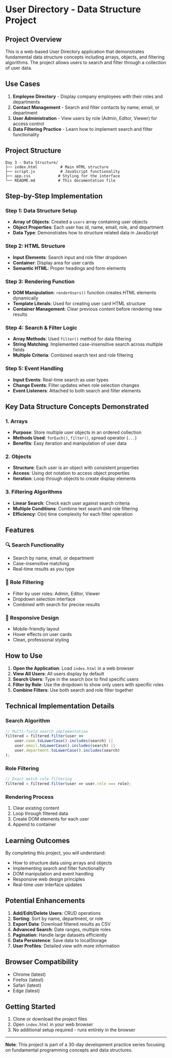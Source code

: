 # User Directory - Data Structure Project

## Project Overview
This is a web-based User Directory application that demonstrates fundamental data structure concepts including arrays, objects, and filtering algorithms. The project allows users to search and filter through a collection of user data.

## Use Cases
1. **Employee Directory** - Display company employees with their roles and departments
2. **Contact Management** - Search and filter contacts by name, email, or department
3. **User Administration** - View users by role (Admin, Editor, Viewer) for access control
4. **Data Filtering Practice** - Learn how to implement search and filter functionality

## Project Structure
```
Day 3 - Data Structure/
├── index.html          # Main HTML structure
├── script.js           # JavaScript functionality
├── app.css            # Styling for the interface
└── README.md          # This documentation file
```

## Step-by-Step Implementation

### Step 1: Data Structure Setup
- **Array of Objects**: Created a `users` array containing user objects
- **Object Properties**: Each user has id, name, email, role, and department
- **Data Type**: Demonstrates how to structure related data in JavaScript

### Step 2: HTML Structure
- **Input Elements**: Search input and role filter dropdown
- **Container**: Display area for user cards
- **Semantic HTML**: Proper headings and form elements

### Step 3: Rendering Function
- **DOM Manipulation**: `renderUsers()` function creates HTML elements dynamically
- **Template Literals**: Used for creating user card HTML structure
- **Container Management**: Clear previous content before rendering new results

### Step 4: Search & Filter Logic
- **Array Methods**: Used `filter()` method for data filtering
- **String Matching**: Implemented case-insensitive search across multiple fields
- **Multiple Criteria**: Combined search text and role filtering

### Step 5: Event Handling
- **Input Events**: Real-time search as user types
- **Change Events**: Filter updates when role selection changes
- **Event Listeners**: Attached to both search and filter elements

## Key Data Structure Concepts Demonstrated

### 1. Arrays
- **Purpose**: Store multiple user objects in an ordered collection
- **Methods Used**: `forEach()`, `filter()`, spread operator (`...`)
- **Benefits**: Easy iteration and manipulation of user data

### 2. Objects
- **Structure**: Each user is an object with consistent properties
- **Access**: Using dot notation to access object properties
- **Iteration**: Loop through objects to create display elements

### 3. Filtering Algorithms
- **Linear Search**: Check each user against search criteria
- **Multiple Conditions**: Combine text search and role filtering
- **Efficiency**: O(n) time complexity for each filter operation

## Features

### 🔍 Search Functionality
- Search by name, email, or department
- Case-insensitive matching
- Real-time results as you type

### 🎯 Role Filtering
- Filter by user roles: Admin, Editor, Viewer
- Dropdown selection interface
- Combined with search for precise results

### 📱 Responsive Design
- Mobile-friendly layout
- Hover effects on user cards
- Clean, professional styling

## How to Use

1. **Open the Application**: Load `index.html` in a web browser
2. **View All Users**: All users display by default
3. **Search Users**: Type in the search box to find specific users
4. **Filter by Role**: Use the dropdown to show only users with specific roles
5. **Combine Filters**: Use both search and role filter together

## Technical Implementation Details

### Search Algorithm
```javascript
// Multi-field search implementation
filtered = filtered.filter(user => 
    user.name.toLowerCase().includes(search) ||
    user.email.toLowerCase().includes(search) ||
    user.department.toLowerCase().includes(search)
);
```

### Role Filtering
```javascript
// Exact match role filtering
filtered = filtered.filter(user => user.role === role);
```

### Rendering Process
1. Clear existing content
2. Loop through filtered data
3. Create DOM elements for each user
4. Append to container

## Learning Outcomes

By completing this project, you will understand:
- How to structure data using arrays and objects
- Implementing search and filter functionality
- DOM manipulation and event handling
- Responsive web design principles
- Real-time user interface updates

## Potential Enhancements

1. **Add/Edit/Delete Users**: CRUD operations
2. **Sorting**: Sort by name, department, or role
3. **Export Data**: Download filtered results as CSV
4. **Advanced Search**: Date ranges, multiple roles
5. **Pagination**: Handle large datasets efficiently
6. **Data Persistence**: Save data to localStorage
7. **User Profiles**: Detailed view with more information

## Browser Compatibility
- Chrome (latest)
- Firefox (latest)
- Safari (latest)
- Edge (latest)

## Getting Started
1. Clone or download the project files
2. Open `index.html` in your web browser
3. No additional setup required - runs entirely in the browser

---

**Note**: This project is part of a 30-day development practice series focusing on fundamental programming concepts and data structures. 
